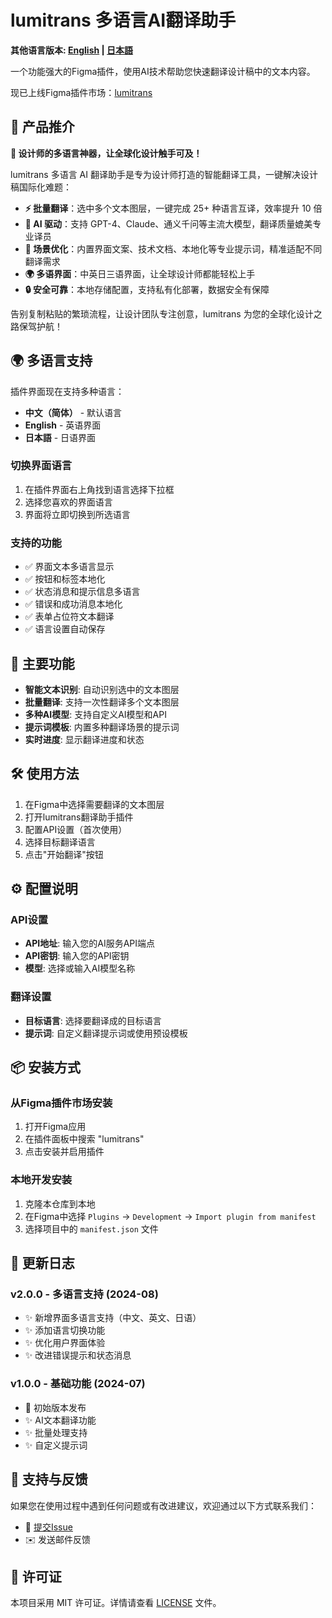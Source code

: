 # lumitrans 多语言AI翻译助手

**其他语言版本: [English](README_EN.md) | [日本語](README_JP.md)**

一个功能强大的Figma插件，使用AI技术帮助您快速翻译设计稿中的文本内容。

现已上线Figma插件市场：[lumitrans](https://www.figma.com/community/plugin/1532649489372583234)

## 🎯 产品推介

**🚀 设计师的多语言神器，让全球化设计触手可及！**

lumitrans 多语言 AI 翻译助手是专为设计师打造的智能翻译工具，一键解决设计稿国际化难题：

- **⚡ 批量翻译**：选中多个文本图层，一键完成 25+ 种语言互译，效率提升 10 倍
- **🧠 AI 驱动**：支持 GPT-4、Claude、通义千问等主流大模型，翻译质量媲美专业译员  
- **🎨 场景优化**：内置界面文案、技术文档、本地化等专业提示词，精准适配不同翻译需求
- **🌍 多语界面**：中英日三语界面，让全球设计师都能轻松上手
- **🔒 安全可靠**：本地存储配置，支持私有化部署，数据安全有保障

告别复制粘贴的繁琐流程，让设计团队专注创意，lumitrans 为您的全球化设计之路保驾护航！

## 🌍 多语言支持

插件界面现在支持多种语言：

- **中文（简体）** - 默认语言
- **English** - 英语界面
- **日本語** - 日语界面

### 切换界面语言

1. 在插件界面右上角找到语言选择下拉框
2. 选择您喜欢的界面语言
3. 界面将立即切换到所选语言

### 支持的功能

- ✅ 界面文本多语言显示
- ✅ 按钮和标签本地化
- ✅ 状态消息和提示信息多语言
- ✅ 错误和成功消息本地化
- ✅ 表单占位符文本翻译
- ✅ 语言设置自动保存

## 🚀 主要功能

- **智能文本识别**: 自动识别选中的文本图层
- **批量翻译**: 支持一次性翻译多个文本图层
- **多种AI模型**: 支持自定义AI模型和API
- **提示词模板**: 内置多种翻译场景的提示词
- **实时进度**: 显示翻译进度和状态

## 🛠️ 使用方法

1. 在Figma中选择需要翻译的文本图层
2. 打开lumitrans翻译助手插件
3. 配置API设置（首次使用）
4. 选择目标翻译语言
5. 点击"开始翻译"按钮

## ⚙️ 配置说明

### API设置
- **API地址**: 输入您的AI服务API端点
- **API密钥**: 输入您的API密钥
- **模型**: 选择或输入AI模型名称

### 翻译设置
- **目标语言**: 选择要翻译成的目标语言
- **提示词**: 自定义翻译提示词或使用预设模板

## 📦 安装方式

### 从Figma插件市场安装
1. 打开Figma应用
2. 在插件面板中搜索 "lumitrans"
3. 点击安装并启用插件

### 本地开发安装
1. 克隆本仓库到本地
2. 在Figma中选择 `Plugins` → `Development` → `Import plugin from manifest`
3. 选择项目中的 `manifest.json` 文件

## 📝 更新日志

### v2.0.0 - 多语言支持 (2024-08)
- ✨ 新增界面多语言支持（中文、英文、日语）
- ✨ 添加语言切换功能
- ✨ 优化用户界面体验
- ✨ 改进错误提示和状态消息

### v1.0.0 - 基础功能 (2024-07)
- 🎉 初始版本发布
- ✨ AI文本翻译功能
- ✨ 批量处理支持
- ✨ 自定义提示词

## 🤝 支持与反馈

如果您在使用过程中遇到任何问题或有改进建议，欢迎通过以下方式联系我们：

- 📝 [提交Issue](https://github.com/kimigs/lumitrans-Multilingual-AI-Translator/issues)
- ✉️ 发送邮件反馈

## 📄 许可证

本项目采用 MIT 许可证。详情请查看 [LICENSE](LICENSE) 文件。 